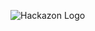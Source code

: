 ![Hackazon Logo](https://github.com/rapid7/hackazon/blob/master/web/images/Hackazon.png?raw=true "Hackazon Logo")
